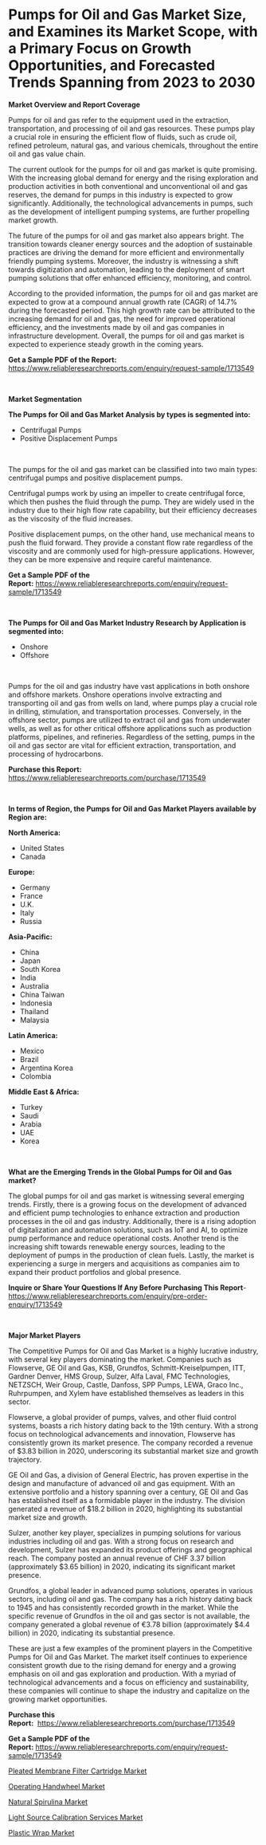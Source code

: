 <p><h1>Pumps for Oil and Gas Market Size, and Examines its Market Scope, with a Primary Focus on Growth Opportunities, and Forecasted Trends Spanning from 2023 to 2030</h1></p><p><strong>Market Overview and Report Coverage</strong></p>
<p><p>Pumps for oil and gas refer to the equipment used in the extraction, transportation, and processing of oil and gas resources. These pumps play a crucial role in ensuring the efficient flow of fluids, such as crude oil, refined petroleum, natural gas, and various chemicals, throughout the entire oil and gas value chain.</p><p>The current outlook for the pumps for oil and gas market is quite promising. With the increasing global demand for energy and the rising exploration and production activities in both conventional and unconventional oil and gas reserves, the demand for pumps in this industry is expected to grow significantly. Additionally, the technological advancements in pumps, such as the development of intelligent pumping systems, are further propelling market growth.</p><p>The future of the pumps for oil and gas market also appears bright. The transition towards cleaner energy sources and the adoption of sustainable practices are driving the demand for more efficient and environmentally friendly pumping systems. Moreover, the industry is witnessing a shift towards digitization and automation, leading to the deployment of smart pumping solutions that offer enhanced efficiency, monitoring, and control.</p><p>According to the provided information, the pumps for oil and gas market are expected to grow at a compound annual growth rate (CAGR) of 14.7% during the forecasted period. This high growth rate can be attributed to the increasing demand for oil and gas, the need for improved operational efficiency, and the investments made by oil and gas companies in infrastructure development. Overall, the pumps for oil and gas market is expected to experience steady growth in the coming years.</p></p>
<p><strong>Get a Sample PDF of the Report:</strong> <a href="https://www.reliableresearchreports.com/enquiry/request-sample/1713549">https://www.reliableresearchreports.com/enquiry/request-sample/1713549</a></p>
<p>&nbsp;</p>
<p><strong>Market Segmentation</strong></p>
<p><strong>The Pumps for Oil and Gas Market Analysis by types is segmented into:</strong></p>
<p><ul><li>Centrifugal Pumps</li><li>Positive Displacement Pumps</li></ul></p>
<p>&nbsp;</p>
<p><p>The pumps for the oil and gas market can be classified into two main types: centrifugal pumps and positive displacement pumps. </p><p>Centrifugal pumps work by using an impeller to create centrifugal force, which then pushes the fluid through the pump. They are widely used in the industry due to their high flow rate capability, but their efficiency decreases as the viscosity of the fluid increases.</p><p>Positive displacement pumps, on the other hand, use mechanical means to push the fluid forward. They provide a constant flow rate regardless of the viscosity and are commonly used for high-pressure applications. However, they can be more expensive and require careful maintenance.</p></p>
<p><strong>Get a Sample PDF of the Report:</strong>&nbsp;<a href="https://www.reliableresearchreports.com/enquiry/request-sample/1713549">https://www.reliableresearchreports.com/enquiry/request-sample/1713549</a></p>
<p>&nbsp;</p>
<p><strong>The Pumps for Oil and Gas Market Industry Research by Application is segmented into:</strong></p>
<p><ul><li>Onshore</li><li>Offshore</li></ul></p>
<p>&nbsp;</p>
<p><p>Pumps for the oil and gas industry have vast applications in both onshore and offshore markets. Onshore operations involve extracting and transporting oil and gas from wells on land, where pumps play a crucial role in drilling, stimulation, and transportation processes. Conversely, in the offshore sector, pumps are utilized to extract oil and gas from underwater wells, as well as for other critical offshore applications such as production platforms, pipelines, and refineries. Regardless of the setting, pumps in the oil and gas sector are vital for efficient extraction, transportation, and processing of hydrocarbons.</p></p>
<p><strong>Purchase this Report:</strong>&nbsp; <a href="https://www.reliableresearchreports.com/purchase/1713549">https://www.reliableresearchreports.com/purchase/1713549</a></p>
<p>&nbsp;</p>
<p><strong>In terms of Region, the Pumps for Oil and Gas Market Players available by Region are:</strong></p>
<p>
    <p> <strong> North America: </strong>
        <ul>
            <li>United States</li>
            <li>Canada</li>
        </ul>
        </p> 
    <p> <strong> Europe: </strong>
        <ul>
            <li>Germany</li>
            <li>France</li>
            <li>U.K.</li>
            <li>Italy</li>
            <li>Russia</li>
        </ul>
        </p> 
    <p> <strong> Asia-Pacific: </strong>
        <ul>
            <li>China</li>
            <li>Japan</li>
            <li>South Korea</li>
            <li>India</li>
            <li>Australia</li>
            <li>China Taiwan</li>
            <li>Indonesia</li>
            <li>Thailand</li>
            <li>Malaysia</li>
        </ul>
        </p> 
    <p> <strong> Latin America: </strong>
        <ul>
            <li>Mexico</li>
            <li>Brazil</li>
            <li>Argentina Korea</li>
            <li>Colombia</li>
        </ul>
        </p> 
    <p> <strong> Middle East & Africa: </strong>
        <ul>
            <li>Turkey</li>
            <li>Saudi</li>
            <li>Arabia</li>
            <li>UAE</li>
            <li>Korea</li>
        </ul>
    </p>
    </p>
<p>&nbsp;</p>
<p><strong>What are the Emerging Trends in the Global Pumps for Oil and Gas market?</strong></p>
<p><p>The global pumps for oil and gas market is witnessing several emerging trends. Firstly, there is a growing focus on the development of advanced and efficient pump technologies to enhance extraction and production processes in the oil and gas industry. Additionally, there is a rising adoption of digitalization and automation solutions, such as IoT and AI, to optimize pump performance and reduce operational costs. Another trend is the increasing shift towards renewable energy sources, leading to the deployment of pumps in the production of clean fuels. Lastly, the market is experiencing a surge in mergers and acquisitions as companies aim to expand their product portfolios and global presence.</p></p>
<p><strong>Inquire or Share Your Questions If Any Before Purchasing This Report</strong>- <a href="https://www.reliableresearchreports.com/enquiry/pre-order-enquiry/1713549">https://www.reliableresearchreports.com/enquiry/pre-order-enquiry/1713549</a></p>
<p>&nbsp;</p>
<p><strong>Major Market Players</strong></p>
<p><p>The Competitive Pumps for Oil and Gas Market is a highly lucrative industry, with several key players dominating the market. Companies such as Flowserve, GE Oil and Gas, KSB, Grundfos, Schmitt-Kreiselpumpen, ITT, Gardner Denver, HMS Group, Sulzer, Alfa Laval, FMC Technologies, NETZSCH, Weir Group, Castle, Danfoss, SPP Pumps, LEWA, Graco Inc., Ruhrpumpen, and Xylem have established themselves as leaders in this sector.</p><p>Flowserve, a global provider of pumps, valves, and other fluid control systems, boasts a rich history dating back to the 19th century. With a strong focus on technological advancements and innovation, Flowserve has consistently grown its market presence. The company recorded a revenue of $3.83 billion in 2020, underscoring its substantial market size and growth trajectory.</p><p>GE Oil and Gas, a division of General Electric, has proven expertise in the design and manufacture of advanced oil and gas equipment. With an extensive portfolio and a history spanning over a century, GE Oil and Gas has established itself as a formidable player in the industry. The division generated a revenue of $18.2 billion in 2020, highlighting its substantial market size and growth.</p><p>Sulzer, another key player, specializes in pumping solutions for various industries including oil and gas. With a strong focus on research and development, Sulzer has expanded its product offerings and geographical reach. The company posted an annual revenue of CHF 3.37 billion (approximately $3.65 billion) in 2020, indicating its significant market presence.</p><p>Grundfos, a global leader in advanced pump solutions, operates in various sectors, including oil and gas. The company has a rich history dating back to 1945 and has consistently recorded growth in the market. While the specific revenue of Grundfos in the oil and gas sector is not available, the company generated a global revenue of €3.78 billion (approximately $4.4 billion) in 2020, indicating its substantial presence.</p><p>These are just a few examples of the prominent players in the Competitive Pumps for Oil and Gas Market. The market itself continues to experience consistent growth due to the rising demand for energy and a growing emphasis on oil and gas exploration and production. With a myriad of technological advancements and a focus on efficiency and sustainability, these companies will continue to shape the industry and capitalize on the growing market opportunities.</p></p>
<p><strong>Purchase this Report:</strong>&nbsp;&nbsp;<a href="https://www.reliableresearchreports.com/purchase/1713549">https://www.reliableresearchreports.com/purchase/1713549</a></p>
<p></p>
<p><strong>Get a Sample PDF of the Report:</strong>&nbsp;<a href="https://www.reliableresearchreports.com/enquiry/request-sample/1713549">https://www.reliableresearchreports.com/enquiry/request-sample/1713549</a></p>
<p><p><a href="https://www.linkedin.com/pulse/pleated-membrane-filter-cartridge-market-size-share-amp-4m9nf/">Pleated Membrane Filter Cartridge Market</a></p><p><a href="https://medium.com/@janrussell6445/operating-handwheel-market-outlook-industry-overview-and-forecast-2023-to-2030-22a77c835a32">Operating Handwheel Market</a></p><p><a href="https://www.linkedin.com/pulse/natural-spirulina-market-insights-players-forecast-till-zpfif/">Natural Spirulina Market</a></p><p><a href="https://medium.com/@nayelibosco/light-source-calibration-services-market-size-and-market-trends-complete-industry-overview-2023-bcee51d365a7">Light Source Calibration Services Market</a></p><p><a href="https://www.linkedin.com/pulse/plastic-wrap-market-size-growth-forecast-from-2023-2030-enolf/">Plastic Wrap Market</a></p></p>